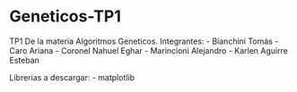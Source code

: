 # Geneticos-TP1
TP1 De la materia Algoritmos Geneticos.
Integrantes:
    - Bianchini Tomás
    - Caro Ariana
    - Coronel Nahuel Eghar
    - Marincioni Alejandro
    - Karlen Aguirre Esteban
    
Librerias a descargar:
    - matplotlib
